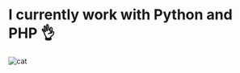 # I currently work with Python and PHP 👌
![cat](https://cdn.discordapp.com/attachments/752320985696567448/757627199141445768/cat.gif)
